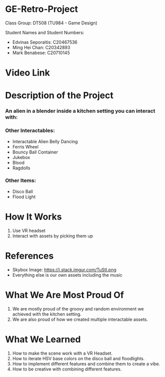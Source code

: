 # GE-Retro-Project

Class Group: DT508 (TU984 - Game Design)

Student Names and Student Numbers:
- Edvinas Seporaitis: C20467536
- Ming Hei Chan: C20342893
- Mark Benabese: C20710145

# Video Link

# Description of the Project
### An alien in a blender inside a kitchen setting you can interact with:
### Other Interactables:
- Interactable Alien Belly Dancing
- Ferris Wheel
- Bouncy Ball Container
- Jukebox
- Blood
- Ragdolls

### Other Items:
- Disco Ball
- Flood Light

# How It Works
1) Use VR headset
2) Interact with assets by picking them up

# References
- Skybox Image: https://i.stack.imgur.com/TuStI.png
- Everything else is our own assets including the music

# What We Are Most Proud Of
1) We are mostly proud of the groovy and random environment we achieved with the kitchen setting. 
2) We are also proud of how we created multiple interactable assets.

# What We Learned
1) How to make the scene work with a VR Headset.
2) How to iterate HSV base colors on the disco ball and floodlights.
3) How to implement different features and combine them to create a vibe.
4) How to be creative with combining different features.

